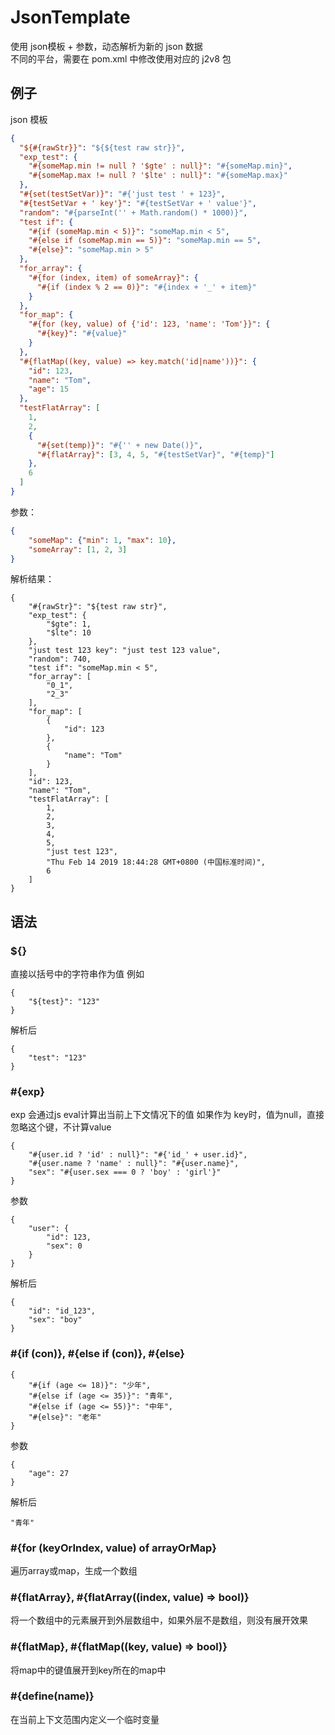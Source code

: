 # JsonTemplate
使用 json模板 + 参数，动态解析为新的 json 数据  
不同的平台，需要在 pom.xml 中修改使用对应的 j2v8 包  

## 例子
json 模板
```json
{
  "${#{rawStr}}": "${${test raw str}}",
  "exp_test": {
    "#{someMap.min != null ? '$gte' : null}": "#{someMap.min}",
    "#{someMap.max != null ? '$lte' : null}": "#{someMap.max}"
  },
  "#{set(testSetVar)}": "#{'just test ' + 123}",
  "#{testSetVar + ' key'}": "#{testSetVar + ' value'}",
  "random": "#{parseInt('' + Math.random() * 1000)}",
  "test if": {
    "#{if (someMap.min < 5)}": "someMap.min < 5",
    "#{else if (someMap.min == 5)}": "someMap.min == 5",
    "#{else}": "someMap.min > 5"
  },
  "for_array": {
    "#{for (index, item) of someArray}": {
      "#{if (index % 2 == 0)}": "#{index + '_' + item}"
    }
  },
  "for_map": {
    "#{for (key, value) of {'id': 123, 'name': 'Tom'}}": {
      "#{key}": "#{value}"
    }
  },
  "#{flatMap((key, value) => key.match('id|name'))}": {
    "id": 123,
    "name": "Tom",
    "age": 15
  },
  "testFlatArray": [
    1,
    2,
    {
      "#{set(temp)}": "#{'' + new Date()}",
      "#{flatArray}": [3, 4, 5, "#{testSetVar}", "#{temp}"]
    },
    6
  ]
}
```
参数：
```json
{
    "someMap": {"min": 1, "max": 10},
    "someArray": [1, 2, 3]
}
```
解析结果：
```
{
    "#{rawStr}": "${test raw str}",
    "exp_test": {
        "$gte": 1,
        "$lte": 10
    },
    "just test 123 key": "just test 123 value",
    "random": 740,
    "test if": "someMap.min < 5",
    "for_array": [
        "0_1",
        "2_3"
    ],
    "for_map": [
        {
            "id": 123
        },
        {
            "name": "Tom"
        }
    ],
    "id": 123,
    "name": "Tom",
    "testFlatArray": [
        1,
        2,
        3,
        4,
        5,
        "just test 123",
        "Thu Feb 14 2019 18:44:28 GMT+0800 (中国标准时间)",
        6
    ]
}
```

## 语法
### ${}
直接以括号中的字符串作为值
例如
```
{
    "${test}": "123"
}
```
解析后
```
{
    "test": "123"
}
```

### #{exp}
exp 会通过js eval计算出当前上下文情况下的值
如果作为 key时，值为null，直接忽略这个键，不计算value

```
{
    "#{user.id ? 'id' : null}": "#{'id_' + user.id}",
    "#{user.name ? 'name' : null}": "#{user.name}",
    "sex": "#{user.sex === 0 ? 'boy' : 'girl'}"
}
```
参数
```
{
    "user": {
        "id": 123,
        "sex": 0
    }
}
```
解析后
```
{
    "id": "id_123",
    "sex": "boy"
}
```

### #{if (con)}, #{else if (con)}, #{else}
```
{
    "#{if (age <= 18)}": "少年",
    "#{else if (age <= 35)}": "青年",
    "#{else if (age <= 55)}": "中年",
    "#{else}": "老年"
}
```
参数
```
{
    "age": 27 
}
```
解析后
```
"青年"
```

### #{for (keyOrIndex, value) of arrayOrMap}
遍历array或map，生成一个数组

### #{flatArray}, #{flatArray((index, value) => bool)}
将一个数组中的元素展开到外层数组中，如果外层不是数组，则没有展开效果

### #{flatMap}, #{flatMap((key, value) => bool)}
将map中的键值展开到key所在的map中

### #{define(name)}
在当前上下文范围内定义一个临时变量





